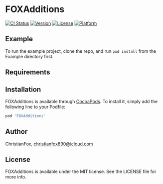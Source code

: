 # FOXAdditions

[![CI Status](https://img.shields.io/travis/ChristianFox/FOXAdditions.svg?style=flat)](https://travis-ci.org/ChristianFox/FOXAdditions)
[![Version](https://img.shields.io/cocoapods/v/FOXAdditions.svg?style=flat)](https://cocoapods.org/pods/FOXAdditions)
[![License](https://img.shields.io/cocoapods/l/FOXAdditions.svg?style=flat)](https://cocoapods.org/pods/FOXAdditions)
[![Platform](https://img.shields.io/cocoapods/p/FOXAdditions.svg?style=flat)](https://cocoapods.org/pods/FOXAdditions)

## Example

To run the example project, clone the repo, and run `pod install` from the Example directory first.

## Requirements

## Installation

FOXAdditions is available through [CocoaPods](https://cocoapods.org). To install
it, simply add the following line to your Podfile:

```ruby
pod 'FOXAdditions'
```

## Author

ChristianFox, christianfox890@icloud.com

## License

FOXAdditions is available under the MIT license. See the LICENSE file for more info.
